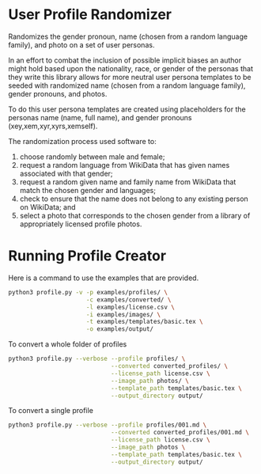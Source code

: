 # User Profile Randomizer
Randomizes the gender pronoun, name (chosen from a random language family), and photo on a set of user personas.

In an effort to combat the inclusion of possible implicit biases an author might hold based upon the nationality, race, or gender of the personas that they write this library allows for more neutral user persona templates to be seeded with randomized name (chosen from a random language family), gender pronouns, and photos.

To do this user persona templates are created using placeholders for the personas name (name, full name), and gender pronouns (xey,xem,xyr,xyrs,xemself).

The randomization process used software to:
1. choose randomly between male and female;
2. request a random language from WikiData that has given names associated with that gender;
3. request a random given name and family name from WikiData that match the chosen gender and languages;
4. check to ensure that the name does not belong to any existing person on WikiData; and
5. select a photo that corresponds to the chosen gender from a library of appropriately licensed profile photos.


# Running Profile Creator

Here is a command to use the examples that are provided.

```sh
python3 profile.py -v -p examples/profiles/ \
                      -c examples/converted/ \
                      -l examples/license.csv \
                      -i examples/images/ \
                      -t examples/templates/basic.tex \
                      -o examples/output/
```

To convert a whole folder of profiles
```sh
python3 profile.py --verbose --profile profiles/ \
                             --converted converted_profiles/ \
                             --license_path license.csv \
                             --image_path photos/ \
                             --template_path templates/basic.tex \
                             --output_directory output/
```

To convert a single profile
```sh
python3 profile.py --verbose --profile profiles/001.md \
                             --converted converted_profiles/001.md \
                             --license_path license.csv \
                             --image_path photos \
                             --template_path templates/basic.tex \
                             --output_directory output/
```
